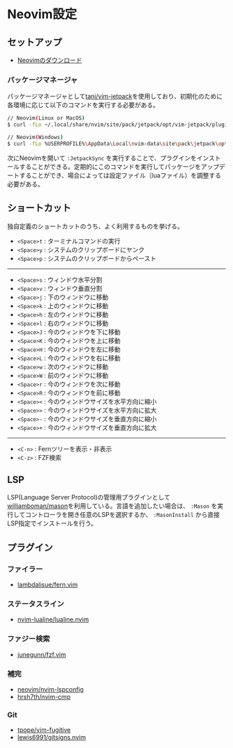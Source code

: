 # Neovim設定


## セットアップ

- [Neovimのダウンロード](https://neovim.io/)

### パッケージマネージャ

パッケージマネージャとして[tani/vim-jetpack](https://github.com/tani/vim-jetpack)を使用しており、初期化のために各環境に応じて以下のコマンドを実行する必要がある。

```bash
// Neovim(Linux or MacOS)
$ curl -fLo ~/.local/share/nvim/site/pack/jetpack/opt/vim-jetpack/plugin/jetpack.vim --create-dirs https://raw.githubusercontent.com/tani/vim-jetpack/master/plugin/jetpack.vim

// Neovim(Windows)
$ curl -fLo %USERPROFILE%\AppData\Local\nvim-data\site\pack\jetpack\opt\vim-jetpack\plugin\jetpack.vim --create-dirs https://raw.githubusercontent.com/tani/vim-jetpack/master/plugin/jetpack.vim
```

次にNeovimを開いて `:JetpackSync` を実行することで、プラグインをインストールすることができる。定期的にこのコマンドを実行してパッケージをアップデートすることができ、場合によっては設定ファイル（luaファイル）を調整する必要がある。


## ショートカット

独自定義のショートカットのうち、よく利用するものを挙げる。

- `<Space>t` : ターミナルコマンドの実行
- `<Space>y` : システムのクリップボードにヤンク
- `<Space>p` : システムのクリップボードからペースト

---

- `<Space>s` : ウィンドウ水平分割
- `<Space>v` : ウィンドウ垂直分割
- `<Space>j` : 下のウィンドウに移動
- `<Space>k` : 上のウィンドウに移動
- `<Space>h` : 左のウィンドウに移動
- `<Space>l` : 右のウィンドウに移動
- `<Space>J` : 今のウィンドウを下に移動
- `<Space>K` : 今のウィンドウを上に移動
- `<Space>H` : 今のウィンドウを左に移動
- `<Space>L` : 今のウィンドウを右に移動
- `<Space>w` : 次のウィンドウに移動
- `<Space>W` : 前のウィンドウに移動
- `<Space>r` : 今のウィンドウを次に移動
- `<Space>R` : 今のウィンドウを前に移動
- `<Space><` : 今のウィンドウサイズを水平方向に縮小
- `<Space>>` : 今のウィンドウサイズを水平方向に拡大
- `<Space>-` : 今のウィンドウサイズを垂直方向に縮小
- `<Space>+` : 今のウィンドウサイズを垂直方向に拡大

---

- `<C-n>` : Fernツリーを表示・非表示
- `<C-z>` : FZF検索


## LSP

LSP(Language Server Protocol)の管理用プラグインとして[williamboman/mason](https://github.com/williamboman/mason.nvim)を利用している。言語を追加したい場合は、 `:Mason` を実行してコントローラを開き任意のLSPを選択するか、 `:MasonInstall` から直接LSP指定でインストールを行う。


## プラグイン

### ファイラー

- [lambdalisue/fern.vim](https://github.com/lambdalisue/fern.vim)

### ステータスライン

- [nvim-lualine/lualine.nvim](https://github.com/nvim-lualine/lualine.nvim)

### ファジー検索

- [junegunn/fzf.vim](https://github.com/junegunn/fzf.vim)

### 補完

- [neovim/nvim-lspconfig](https://github.com/neovim/nvim-lspconfig)
- [hrsh7th/nvim-cmp](https://github.com/hrsh7th/nvim-cmp)

### Git

- [tpope/vim-fugitive](https://github.com/tpope/vim-fugitive)
- [lewis6991/gitsigns.nvim](https://github.com/lewis6991/gitsigns.nvim)
